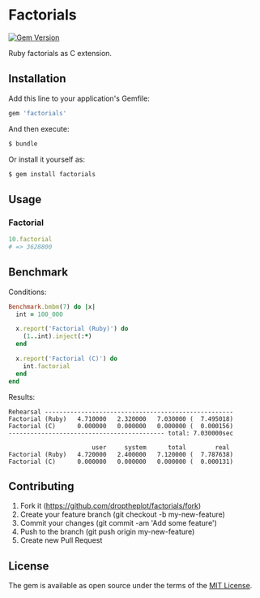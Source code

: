 # Factorials

[![Gem Version](https://badge.fury.io/rb/factorials.svg)](https://badge.fury.io/rb/factorials)

Ruby factorials as C extension.

## Installation

Add this line to your application's Gemfile:

```ruby
gem 'factorials'
```

And then execute:
```bash
$ bundle
```

Or install it yourself as:
```bash
$ gem install factorials
```

## Usage

### Factorial

```ruby
10.factorial
# => 3628800
```

## Benchmark

Conditions:

```ruby
Benchmark.bmbm(7) do |x|
  int = 100_000

  x.report('Factorial (Ruby)') do
    (1..int).inject(:*)
  end

  x.report('Factorial (C)') do
    int.factorial
  end
end

```

Results:

```shell
Rehearsal ----------------------------------------------------
Factorial (Ruby)   4.710000   2.320000   7.030000 (  7.495018)
Factorial (C)      0.000000   0.000000   0.000000 (  0.000156)
------------------------------------------- total: 7.030000sec

                       user     system      total        real
Factorial (Ruby)   4.720000   2.400000   7.120000 (  7.787638)
Factorial (C)      0.000000   0.000000   0.000000 (  0.000131)
```

## Contributing

1. Fork it (https://github.com/droptheplot/factorials/fork)
2. Create your feature branch (git checkout -b my-new-feature)
3. Commit your changes (git commit -am 'Add some feature')
4. Push to the branch (git push origin my-new-feature)
5. Create new Pull Request

## License

The gem is available as open source under the terms of the [MIT License](http://opensource.org/licenses/MIT).
